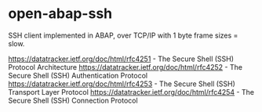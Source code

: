 # open-abap-ssh
SSH client implemented in ABAP, over TCP/IP with 1 byte frame sizes = slow.

https://datatracker.ietf.org/doc/html/rfc4251 - The Secure Shell (SSH) Protocol Architecture
https://datatracker.ietf.org/doc/html/rfc4252 - The Secure Shell (SSH) Authentication Protocol
https://datatracker.ietf.org/doc/html/rfc4253 - The Secure Shell (SSH) Transport Layer Protocol
https://datatracker.ietf.org/doc/html/rfc4254 - The Secure Shell (SSH) Connection Protocol